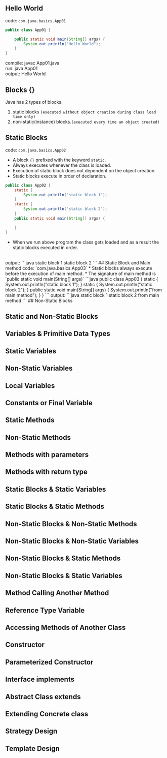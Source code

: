 ## Hello World 
code: `com.java.basics.App01`
```java
public class App01 {

    public static void main(String[] args) {
        System.out.println("Hello World");
    }
}
```
compile: javac App01.java
<br/>
run: java App01
<br/>
output: Hello World
## Blocks {}
Java has 2 types of blocks.
1. static blocks `(executed without object creation during class load time only)`
2. non-static(instance) blocks.`(executed every time an object created)`
## Static Blocks
code: `com.java.basics.App02`
* A block `{}` prefixed with the keyword `static`.
* Always executes whenever the class is loaded. 
* Execution of static block does not dependent on the object creation.
* Static blocks execute in order of declaration.
```java
public class App02 {
    static {
        System.out.println("static block 1");
    }
    static {
        System.out.println("static block 2");
    }
    public static void main(String[] args) {

    }
}
```
* When we run above program the class gets loaded and as a result the static blocks executed in order.
<br/>
output:
```java
static block 1
static block 2
```
## Static Block and Main method
code: `com.java.basics.App03`
* Static blocks always execute before the execution of main method. 
* The signature of main method is `public static void main(String[] args)`
```java
public class App03 {
    static {
        System.out.println("static block 1");
    }
    static {
        System.out.println("static block 2");
    }
    public static void main(String[] args) {
        System.out.println("from main method");
    }
}
```
output:
```java
static block 1
static block 2
from main method
```
## Non-Static Blocks

## Static and Non-Static Blocks

## Variables & Primitive Data Types

## Static Variables

## Non-Static Variables

## Local Variables

## Constants or Final Variable

## Static Methods

## Non-Static Methods

## Methods with parameters

## Methods with return type

## Static Blocks & Static Variables

## Static Blocks & Static Methods

## Non-Static Blocks & Non-Static Methods

## Non-Static Blocks & Non-Static Variables

## Non-Static Blocks & Static Methods

## Non-Static Blocks & Static Variables

## Method Calling Another Method

## Reference Type Variable

## Accessing Methods of Another Class

## Constructor

## Parameterized Constructor

## Interface implements

## Abstract Class extends

## Extending Concrete class

## Strategy Design

## Template Design


